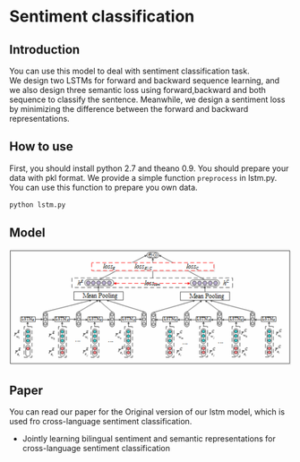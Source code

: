 # Sentiment classification
## Introduction  
You can use this model to deal with sentiment classification task.   
We design two LSTMs for forward and backward sequence learning, and we also design three semantic loss using forward,backward and both
sequence to classify the sentence. Meanwhile, we design a sentiment loss by minimizing the difference between the forward and backward representations.
## How to use  
First, you should install python 2.7 and theano 0.9.
You should prepare your data with pkl format. We provide a simple function `preprocess` in lstm.py. You can use this function to prepare you own data.
```bash
python lstm.py
```
## Model 
![model](./model.png)

## Paper
You can read our paper for the Original version of our lstm model, which is used fro cross-language sentiment classification.
* Jointly learning bilingual sentiment and semantic representations for cross-language sentiment classification
